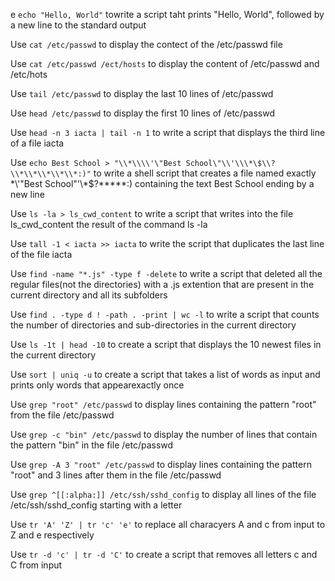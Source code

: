 e `echo "Hello, World"` towrite a script taht prints "Hello, World", followed by a new line to the standard output

Use `cat /etc/passwd` to display the contect of the /etc/passwd file

Use `cat /etc/passwd /ect/hosts` to display the content of /etc/passwd and /etc/hots

Use `tail /etc/passwd` to display the last 10 lines of /etc/passwd

Use `head /etc/passwd` to display the first 10 lines of /etc/passwd

Use `head -n 3 iacta | tail -n 1` to write a script that displays the third line of a file iacta

Use `echo Best School > "\\*\\\\'\"Best School\"\\'\\\*\$\\?\\*\\*\\*\\*\\*:)"` to  write a shell script that creates a file named exactly \*\\'"Best School"\'\\*$\?\*\*\*\*\*:) containing the text Best School ending by a new line

Use `ls -la > ls_cwd_content` to write a script that writes into the file ls_cwd_content the result of the command ls -la

Use `tall -1 < iacta >> iacta` to write the script that duplicates the last line of the file iacta

Use `find -name "*.js" -type f -delete` to write a script that deleted all the regular files(not the directories) with a .js extention that are present in the current directory and all its subfolders


Use `find . -type d ! -path . -print | wc -l` to write a script that counts the number of directories and sub-directories in the current directory

Use `ls -1t | head -10` to create a script that displays the 10 newest files in the current directory

Use `sort | uniq -u` to create a script that takes a list of words as input and prints only words that appearexactly once

Use `grep "root" /etc/passwd` to display lines containing the pattern "root" from the file /etc/passwd

Use `grep -c "bin" /etc/passwd` to display the number of lines that contain the pattern "bin" in the file /etc/passwd

Use `grep -A 3 "root" /etc/passwd` to display lines containing the pattern "root" and 3 lines after them in the file /etc/passwd

Use `grep ^[[:alpha:]] /etc/ssh/sshd_config` to display all lines of the file /etc/ssh/sshd_config starting with a letter

Use `tr 'A' 'Z' | tr 'c' 'e'` to replace all characyers A and c from input to Z and e respectively

Use `tr -d 'c' | tr -d 'C'` to create a script that removes all letters c and C from input









